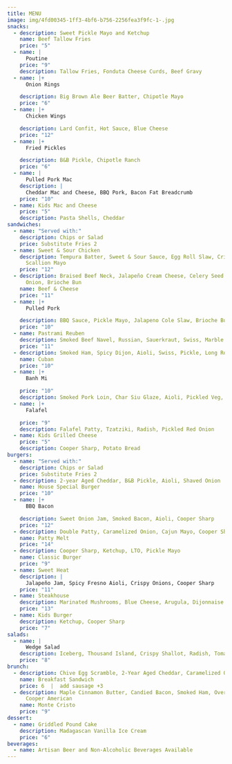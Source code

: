```yaml
---
title: MENU
image: img/4fd00345-1ff3-4bf6-b756-2256fea3f9fc-1-.jpg
snacks:
  - description: Sweet Pickle Mayo and Ketchup
    name: Beef Tallow Fries
    price: "5"
  - name: |
      Poutine  
    price: "9"
    description: Tallow Fries, Fonduta Cheese Curds, Beef Gravy
  - name: |+
      Onion Rings  

    description: Big Brown Ale Beer Batter, Chipotle Mayo
    price: "6"
  - name: |+
      Chicken Wings  

    description: Lard Confit, Hot Sauce, Blue Cheese
    price: "12"
  - name: |+
      Fried Pickles 

    description: B&B Pickle, Chipotle Ranch
    price: "6"
  - name: |
      Pulled Pork Mac 
    description: |
      Cheddar Mac and Cheese, BBQ Pork, Bacon Fat Breadcrumb
    price: "10"
  - name: Kids Mac and Cheese
    price: "5"
    description: Pasta Shells, Cheddar
sandwiches:
  - name: "Served with:"
    description: Chips or Salad
    price: Substitute Fries 2
  - name: Sweet & Sour Chicken
    description: Tempura Batter, Sweet & Sour Sauce, Egg Roll Slaw, Crispy Wonton,
      Scallion Mayo
    price: "12"
  - description: Braised Beef Neck, Jalapeño Cream Cheese, Celery Seed Pickled
      Onion, Brioche Bun
    name: Beef & Cheese
    price: "11"
  - name: |+
      Pulled Pork  

    description: BBQ Sauce, Pickle Mayo, Jalapeno Cole Slaw, Brioche Bun
    price: "10"
  - name: Pastrami Reuben
    description: Smoked Beef Navel, Russian, Sauerkraut, Swiss, Marble Rye
    price: "11"
  - description: Smoked Ham, Spicy Dijon, Aioli, Swiss, Pickle, Long Roll
    name: Cuban
    price: "10"
  - name: |+
      Banh Mi  

    price: "10"
    description: Smoked Pork Loin, Char Siu Glaze, Aioli, Pickled Veg, Cilantro, Jalapeno
  - name: |+
      Falafel  

    price: "9"
    description: Falafel Patty, Tzatziki, Radish, Pickled Red Onion
  - name: Kids Grilled Cheese
    price: "5"
    description: Cooper Sharp, Potato Bread
burgers:
  - name: "Served with:"
    description: Chips or Salad
    price: Substitute Fries 2
  - description: 2-year Aged Cheddar, B&B Pickle, Aioli, Shaved Onion
    name: House Special Burger
    price: "10"
  - name: |+
      BBQ Bacon  

    description: Sweet Onion Jam, Smoked Bacon, Aioli, Cooper Sharp
    price: "12"
  - description: Double Patty, Caramelized Onion, Cajun Mayo, Cooper Sharp, Rye Bread
    name: Patty Melt
    price: "14"
  - description: Cooper Sharp, Ketchup, LTO, Pickle Mayo
    name: Classic Burger
    price: "9"
  - name: Sweet Heat
    description: |
      Jalapeño Jam, Spicy Fresno Aioli, Crispy Onions, Cooper Sharp
    price: "11"
  - name: Steakhouse
    description: Marinated Mushrooms, Blue Cheese, Arugula, Dijonnaise
    price: "13"
  - name: Kids Burger
    description: Ketchup, Cooper Sharp
    price: "7"
salads:
  - name: |
      Wedge Salad 
    description: Iceberg, Thousand Island, Crispy Shallot, Radish, Tomato
    price: "8"
brunch:
  - description: Chive Egg Scramble, 2-Year Aged Cheddar, Caramelized Onion, Aioli
    name: Breakfast Sandwich
    price: 6  |  add sausage +3
  - description: Maple Cinnamon Butter, Candied Bacon, Smoked Ham, Over Easy Egg,
      Cooper American
    name: Monte Cristo
    price: "9"
dessert:
  - name: Griddled Pound Cake
    description: Madagascan Vanilla Ice Cream
    price: "6"
beverages:
  - name: Artisan Beer and Non-Alcoholic Beverages Available
---
```

